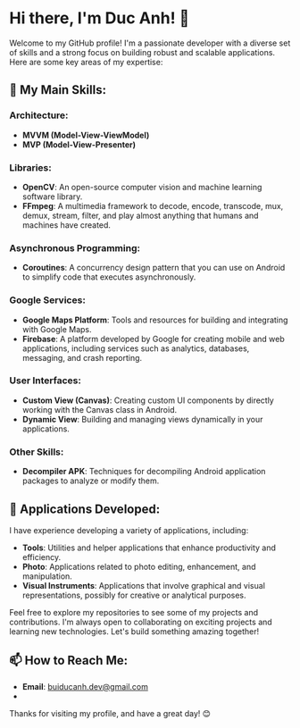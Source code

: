 # Hi there, I'm Duc Anh! 👋

Welcome to my GitHub profile! I'm a passionate developer with a diverse set of skills and a strong focus on building robust and scalable applications. Here are some key areas of my expertise:

## 🔧 My Main Skills:

### Architecture:
- **MVVM (Model-View-ViewModel)**
- **MVP (Model-View-Presenter)**

### Libraries:
- **OpenCV**: An open-source computer vision and machine learning software library.
- **FFmpeg**: A multimedia framework to decode, encode, transcode, mux, demux, stream, filter, and play almost anything that humans and machines have created.

### Asynchronous Programming:
- **Coroutines**: A concurrency design pattern that you can use on Android to simplify code that executes asynchronously.

### Google Services:
- **Google Maps Platform**: Tools and resources for building and integrating with Google Maps.
- **Firebase**: A platform developed by Google for creating mobile and web applications, including services such as analytics, databases, messaging, and crash reporting.

### User Interfaces:
- **Custom View (Canvas)**: Creating custom UI components by directly working with the Canvas class in Android.
- **Dynamic View**: Building and managing views dynamically in your applications.

### Other Skills:
- **Decompiler APK**: Techniques for decompiling Android application packages to analyze or modify them.

## 📱 Applications Developed:

I have experience developing a variety of applications, including:

- **Tools**: Utilities and helper applications that enhance productivity and efficiency.
- **Photo**: Applications related to photo editing, enhancement, and manipulation.
- **Visual Instruments**: Applications that involve graphical and visual representations, possibly for creative or analytical purposes.

Feel free to explore my repositories to see some of my projects and contributions. I'm always open to collaborating on exciting projects and learning new technologies. Let's build something amazing together!

## 📫 How to Reach Me:

- **Email**: buiducanh.dev@gmail.com
- 
Thanks for visiting my profile, and have a great day! 😊
